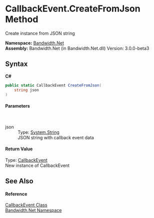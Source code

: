 ﻿# CallbackEvent.CreateFromJson Method 
 

Create instance from JSON string

**Namespace:**&nbsp;<a href ="N_Bandwidth_Net.md">Bandwidth.Net</a><br />**Assembly:**&nbsp;Bandwidth.Net (in Bandwidth.Net.dll) Version: 3.0.0-beta3

## Syntax

**C#**<br />
``` C#
public static CallbackEvent CreateFromJson(
	string json
)
```


#### Parameters
&nbsp;<dl><dt>json</dt><dd>Type: <a href="http://msdn2.microsoft.com/en-us/library/s1wwdcbf" target="_blank">System.String</a><br />JSON string with callback event data</dd></dl>

#### Return Value
Type: <a href ="T_Bandwidth_Net_CallbackEvent.md">CallbackEvent</a><br />New instance of CallbackEvent

## See Also


#### Reference
<a href ="T_Bandwidth_Net_CallbackEvent.md">CallbackEvent Class</a><br /><a href ="N_Bandwidth_Net.md">Bandwidth.Net Namespace</a><br />